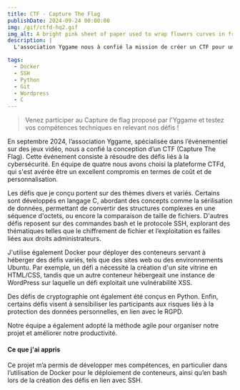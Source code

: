 ```yaml
---
title: CTF - Capture The Flag
publishDate: 2024-09-24 00:00:00
img: /gif/ctfd-hq2.gif
img_alt: A bright pink sheet of paper used to wrap flowers curves in front of rich blue background
description: |
  L'association Yggame nous à confié la mission de créer un CTF pour un de leurs événements.

tags:
  - Docker
  - SSH
  - Python
  - Git
  - Wordpress
  - C
---
```

>Venez participer au Capture de flag proposé par l'Yggame et testez vos compétences techniques en relevant nos défis !

En septembre 2024, l’association Yggame, spécialisée dans l’événementiel sur des jeux vidéo, nous a confié la conception d’un CTF (Capture The Flag). Cette événement consiste à résoudre des défis liés à la cybersécurité. En équipe de quatre nous avons choisi la plateforme CTFd, qui s'est avérée être un excellent compromis en termes de coût et de personnalisation.



Les défis que je conçu portent sur des thèmes divers et variés. Certains sont développés en langage C, abordant des concepts comme la sérilisation de données, permettant de convertir des structures complexes en une séquence d'octets, ou encore la comparaison de taille de fichiers. D'autres défis reposent sur des commandes bash et le protocole SSH, explorant des thématiques telles que le chiffrement de fichier  et l’exploitation es failles liées aux droits administrateurs.

J'utilise également Docker pour déployer des conteneurs servant à héberger des défis variés, tels que des sites web ou des environnements Ubuntu. Par exemple, un défi a nécessité la création d'un site vitrine en HTML/CSS, tandis que un autre conteneur hébergeait une instance de WordPress sur laquelle un défi exploitait une vulnérabilité XSS.

Des défis de cryptographie ont également été conçus en Python. Enfin, certains défis visent à sensibiliser les participants aux risques liés à la protection des données personnelles, en lien avec le RGPD.


Notre équipe a également adopté la méthode agile pour organiser notre projet et améliorer notre productivité.


#### Ce que j'ai appris

Ce projet m’a permis de développer mes compétences, en particulier dans l’utilisation de Docker pour le déploiement de conteneurs, ainsi qu’en bash lors de la création des défis en lien avec SSH.
